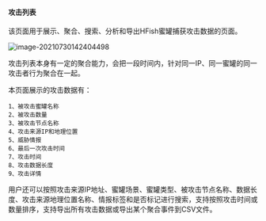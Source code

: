 
#### 攻击列表

该页面用于展示、聚合、搜索、分析和导出HFish蜜罐捕获攻击数据的页面。

![image-20210730142404498](http://img.threatbook.cn/hfish/20210730142413.png)

攻击列表本身有一定的聚合能力，会把一段时间内，针对同一IP、同一蜜罐的同一攻击者行为聚合在一起。

本页面展示的攻击数据有：
```
1、被攻击蜜罐名称
2、被攻击数量
3、被攻击节点名称
4、攻击来源IP和地理位置
5、威胁情报
6、最后一次攻击时间
7、攻击时间
8、攻击数据长度
9、攻击详情
```

用户还可以按照攻击来源IP地址、蜜罐场景、蜜罐类型、被攻击节点名称、数据长度、攻击来源地理位置名称、情报标签和是否标记进行搜索，支持按照攻击时间或数量排序，支持导出所有攻击数据或导出某个聚合事件到CSV文件。

